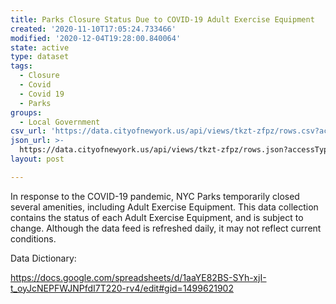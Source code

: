 ```yaml
---
title: Parks Closure Status Due to COVID-19 Adult Exercise Equipment
created: '2020-11-10T17:05:24.733466'
modified: '2020-12-04T19:28:00.840064'
state: active
type: dataset
tags:
  - Closure
  - Covid
  - Covid 19
  - Parks
groups:
  - Local Government
csv_url: 'https://data.cityofnewyork.us/api/views/tkzt-zfpz/rows.csv?accessType=DOWNLOAD'
json_url: >-
  https://data.cityofnewyork.us/api/views/tkzt-zfpz/rows.json?accessType=DOWNLOAD
layout: post

---
```

In response to the COVID-19 pandemic, NYC Parks temporarily closed several amenities, including Adult Exercise Equipment. This data collection contains the status of each Adult Exercise Equipment, and is subject to change. Although the data feed is refreshed daily, it may not reflect current conditions.

Data Dictionary:

https://docs.google.com/spreadsheets/d/1aaYE82BS-SYh-xjI-t_oyJcNEPFWJNPfdI7T220-rv4/edit#gid=1499621902
